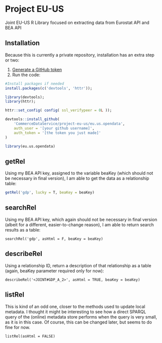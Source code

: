 # Project EU-US
Joint EU-US R Library focused on extracting data from Eurostat API and BEA API

## Installation
Because this is currently a private repository, installation has an extra step or two:

1. [Generate a GitHub token](https://github.com/settings/tokens)
2. Run the code:
```r 
#Install packages if needed
install.packages(c('devtools', 'httr'));

library(devtools);
library(httr);

httr::set_config( config( ssl_verifypeer = 0L ));

devtools::install_github(
	'CommerceDataService/project-eu-us/eu.us.opendata', 
	auth_user = '[your github username]', 
	auth_token = '[the token you just made]'
) 

library(eu.us.opendata)

```

## getRel
Using my BEA API key, assigned to the variable beaKey (which should not be necessary in final version), I am able to get the data as a relationship table:
```r
getRel('gdp', lucky = T, beaKey = beaKey)
```

## searchRel
Using my BEA API key, which again should not be necessary in final version (albeit for a different, easier-to-change reason), I am able to return search results as a table:
```{r searchRel}
searchRel('gdp', asHtml = F, beaKey = beaKey)

```

## describeRel
Using a relationship ID, return a description of that relationship as a table (again, beaKey parameter required only for now):
```{r describeRel}
describeRel('<JOINT#GDP_A_2>', asHtml = TRUE, beaKey = beaKey)
```
 
## listRel
 This is kind of an odd one, closer to the methods used to update local metadata.
 I thought it might be interesting to see how a direct SPARQL query of the (online) metadata store performs when the query is very small, as it is in this case. Of course, this can be changed later, but seems to do fine for now. 
```{r listRel}
listRel(asHtml = FALSE)
```
